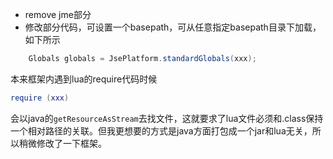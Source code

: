 - remove jme部分
- 修改部分代码，可设置一个basepath，可从任意指定basepath目录下加载，如下所示
```JAVA
	Globals globals = JsePlatform.standardGlobals(xxx);
```
本来框架内遇到lua的require代码时候
```lua
require (xxx)
```
会以java的`getResourceAsStream`去找文件，这就要求了lua文件必须和.class保持一个相对路径的关联。但我更想要的方式是java方面打包成一个jar和lua无关，所以稍微修改了一下框架。
